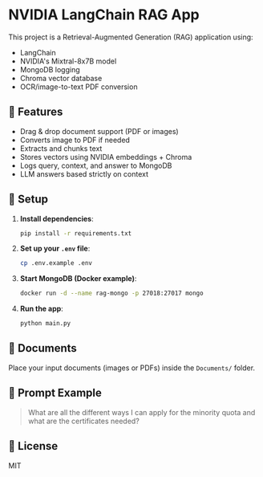 # NVIDIA LangChain RAG App

This project is a Retrieval-Augmented Generation (RAG) application using:
- LangChain
- NVIDIA's Mixtral-8x7B model
- MongoDB logging
- Chroma vector database
- OCR/image-to-text PDF conversion

## 💾 Features
- Drag & drop document support (PDF or images)
- Converts image to PDF if needed
- Extracts and chunks text
- Stores vectors using NVIDIA embeddings + Chroma
- Logs query, context, and answer to MongoDB
- LLM answers based strictly on context

## 🔧 Setup

1. **Install dependencies**:
    ```bash
    pip install -r requirements.txt
    ```

2. **Set up your `.env` file**:
    ```bash
    cp .env.example .env
    ```

3. **Start MongoDB (Docker example)**:
    ```bash
    docker run -d --name rag-mongo -p 27018:27017 mongo
    ```

4. **Run the app**:
    ```bash
    python main.py
    ```

## 📂 Documents
Place your input documents (images or PDFs) inside the `Documents/` folder.

## 🧠 Prompt Example
> What are all the different ways I can apply for the minority quota and what are the certificates needed?

## 📝 License
MIT
